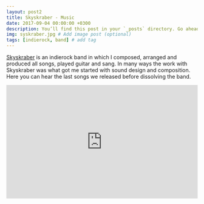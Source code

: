 ```yaml
---
layout: post2
title: Skyskraber - Music
date: 2017-09-04 00:00:00 +0300
description: You’ll find this post in your `_posts` directory. Go ahead and edit it and re-build the site to see your changes. # Add post description (optional)
img: syskraber.jpg # Add image post (optional)
tags: [indierock, band] # add tag
---
```


[Skyskraber][skyskraber] is an indierock band in which I composed, arranged and produced all songs, played guitar and sang. In many ways the work with Skyskraber was what got me started with sound design and composition. Here you can hear the last songs we released before dissolving the band.


<iframe width="100%" height="300" scrolling="no" frameborder="no" allow="autoplay" src="https://w.soundcloud.com/player/?url=https%3A//api.soundcloud.com/playlists/282842916&color=%23ff5500&auto_play=false&hide_related=false&show_comments=true&show_user=true&show_reposts=false&show_teaser=true&visual=true"></iframe>


[skyskraber]: https://www.facebook.com/skyskrabermusic/
